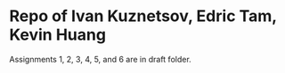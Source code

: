 # Repo of Ivan Kuznetsov, Edric Tam, Kevin Huang
Assignments 1, 2, 3, 4, 5, and 6 are in draft folder.
